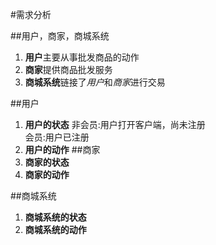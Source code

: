 #需求分析

##用户，商家，商城系统
1. **用户**主要从事批发商品的动作
2. **商家**提供商品批发服务
3. **商城系统**链接了*用户*和*商家*进行交易

##用户
1. **用户的状态**
非会员:用户打开客户端，尚未注册   
会员:用户已注册
2. **用户的动作**
##商家
1. **商家的状态**
2. **商家的动作**

##商城系统
1. **商城系统的状态**
2. **商城系统的动作**
